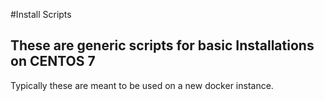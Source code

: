 #Install Scripts

These are generic scripts for basic Installations on CENTOS 7
-----------------------------------------------------------------

Typically these are meant to be used on a new docker instance.



